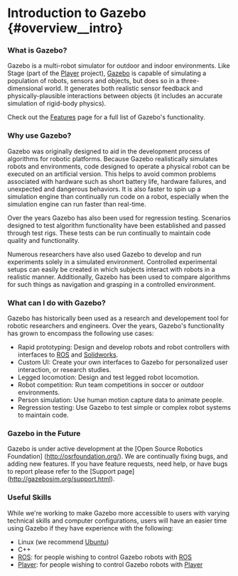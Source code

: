 Introduction to Gazebo {#overview__intro}
==


### What is Gazebo?

Gazebo is a multi-robot simulator for outdoor and indoor environments. Like Stage (part
of the [Player](http://playerstage.sourceforge.net) project), [Gazebo](http://gazebosim.org) is capable of simulating a population of
robots, sensors and objects, but does so in a three-dimensional world. It
generates both realistic sensor feedback and physically-plausible
interactions between objects (it includes an accurate simulation of
rigid-body physics).

Check out the [Features](overview__features.html) page for a full list of
Gazebo's functionality.

### Why use Gazebo?

Gazebo was originally designed to aid in the development process of
algorithms for robotic platforms. Because Gazebo realistically simulates
robots and environments, code designed to operate a physical robot can be
executed on an artificial version. This helps to avoid common problems
associated with hardware such as short battery life, hardware failures, and
unexpected and dangerous behaviors. It is also faster to spin up
a simulation engine than continually run code on a robot, especially when
the simulation engine can run faster than real-time.

Over the years Gazebo has also been used for regression testing. Scenarios
designed to test algorithm functionality have been established and passed
through test rigs. These tests can be run continually to maintain code
quality and functionality. 

Numerous researchers have also used Gazebo to develop and run experiments
solely in a simulated environment. Controlled experimental setups can easily
be created in which subjects interact with robots in a realistic manner.
Additionally, Gazebo has been used to compare algorithms for such things as
navigation and grasping in a controlled environment. 

### What can I do with Gazebo?

Gazebo has historically been used as a research and developement tool for robotic researchers and engineers. Over the years, Gazebo's functionality has grown to encompass the following use cases:

 * Rapid prototyping: Design and develop robots and robot controllers with interfaces to [ROS](http://www.ros.org/wiki/gazebo) and [Solidworks](http://www.ros.org/wiki/sw_urdf_exporter).
 * Custom UI: Create your own interfaces to Gazebo for personalized user interaction, or research studies.
 * Legged locomotion: Design and test legged robot locomotion.
 * Robot competition: Run team competitions in soccer or outdoor environments.
 * Person simulation: Use human motion capture data to animate people.
 * Regression testing: Use Gazebo to test simple or complex robot systems to maintain code.


### Gazebo in the Future

Gazebo is under active development at the [Open Source Robotics Foundation] (http://osrfoundation.org/).
We are continually fixing bugs, and adding new features. If you have feature
requests, need help, or have bugs to report please refer to the [Support
page] (http://gazebosim.org/support.html).

### Useful Skills

While we're working to make Gazebo more accessible to users with varying
technical skills and computer configurations, users will have an easier time
using Gazebo if they have experience with the following:

 * Linux (we recommend [Ubuntu](http://ubuntu.com))
 * C++
 * [ROS](http://ros.org): for people wishing to control Gazebo robots with [ROS](http://ros.org)
 * [Player](http://playerstage.sourceforge.net): for people wishing to control Gazebo robots with [Player](http://playerstage.sourceforge.net)


